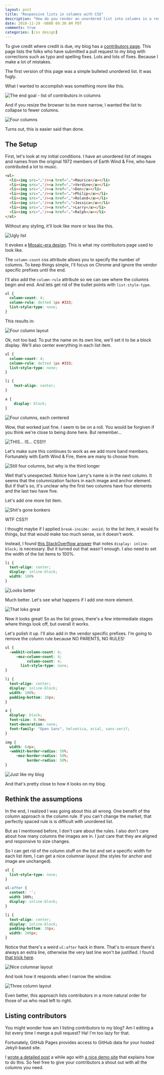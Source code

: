 ```yaml
---
layout: post
title: "Responsive lists in columns with CSS"
description: "How do you render an unordered list into columns in a responsive manner?"
date: 2018-11-29 -0800 09:30 AM PDT
comments: true
categories: [css design]
---
```


To give credit where credit is due, my blog has a [contributors page](/contributors). This page lists the folks who have submitted a pull request to my blog with corrections such as typo and spelling fixes. Lots and lots of fixes. Because I make a lot of mistakes.

The first version of this page was a simple bulleted unordered list. It was fugly.

What I wanted to accomplish was something more like this.

![The end goal - list of contributors in columns](https://user-images.githubusercontent.com/19977/49349901-a8db3900-f661-11e8-81e5-7b19a0f3d2d7.png)

And if you resize the browser to be more narrow, I wanted the list to collapse to fewer columns.

![Four columns](https://user-images.githubusercontent.com/19977/49349977-fc4d8700-f661-11e8-8909-afae0fa3f688.png)

Turns out, this is easier said than done.

## The Setup

First, let's look at my initial conditions. I have an unordered list of images and names from the original 1972 members of Earth Wind & Fire, who have contributed a lot to music.

```html
<ul>
  <li><img src="…"/><a href="…">Maurice</a></li>
  <li><img src="…"/><a href="…">Verdine</a></li>
  <li><img src="…"/><a href="…">Don</a></li>
  <li><img src="…"/><a href="…">Philip</a></li>
  <li><img src="…"/><a href="…">Roland</a></li>
  <li><img src="…"/><a href="…">Jessica</a></li>
  <li><img src="…"/><a href="…">Larry</a></li>
  <li><img src="…"/><a href="…">Ralph</a></li>
</ul>
```

Without any styling, it'll look like more or less like this.

![Ugly list](https://user-images.githubusercontent.com/19977/49350009-1be4af80-f662-11e8-9562-97a6a248e499.png)

It evokes a [Mosaic-era design](https://en.wikipedia.org/wiki/Mosaic_(web_browser)). This is what my contributors page used to look like.

The `column-count` css attribute allows you to specify the number of columns. To keep things simple, I'll focus on Chrome and ignore the vendor specific prefixes until the end.

I'll also add the `column-rule` attribute so we can see where the columns begin and end. And lets get rid of the bullet points with `list-style-type`.

```css
ul {
  column-count: 4;
  column-rule: dotted 1px #333;
  list-style-type: none;
}
```

This results in:

![Four column layout](https://user-images.githubusercontent.com/19977/49350034-3585f700-f662-11e8-85f1-be68837ab6e5.png)

Ok, not too bad. To put the name on its own line, we'll set it to be a block display. We'll also center everything in each list item.

```css
ul {
  column-count: 4;
  column-rule: dotted 1px #333;
  list-style-type: none;
}

li {
    text-align: center;
}

a {
    display: block;
}
```

![Four columns, each centered](https://user-images.githubusercontent.com/19977/49350070-5ea68780-f662-11e8-8f25-5cb249a6fa0d.png)

Wow, that worked just fine. I seem to be on a roll. You would be forgiven if you think we're close to being done here. But remember...

![THIS... IS... CSS!!!](https://user-images.githubusercontent.com/19977/49350100-8138a080-f662-11e8-9b6c-3ef7302464a3.png)

Let's make sure this continues to work as we add more band members. Fortunately with Earth Wind & Fire, there are many to choose from.

![Still four columns, but why is the third longer](https://user-images.githubusercontent.com/19977/49350137-ab8a5e00-f662-11e8-9996-f0f1876f7fd0.png)

Well that's unexpected. Notice how Larry's name is in the next column. It seems that the columnization factors in each image and anchor element. But if that's so, it's unclear why the first two columns have four elements and the last two have five.

Let's add one more list item.

![Shit's gone bonkers](https://user-images.githubusercontent.com/19977/49350161-c4930f00-f662-11e8-841f-2c20544879a6.png)

WTF CSS?!

I thought maybe if I applied `break-inside: avoid;` to the list item, it would fix things, but that would make too much sense, so it doesn't work.

Instead, I found [this StackOverflow answer](https://stackoverflow.com/questions/12332528/how-to-display-list-items-as-columns/12332549#12332549) that notes `display: inline-block;` is necessary. But it turned out that wasn't enough. I also need to set the width of the list items to 100%.

```css
li {
  text-align: center;
  display: inline-block;
  width: 100%
}
```

![Looks better](https://user-images.githubusercontent.com/19977/49350189-e7252800-f662-11e8-8a14-42a7cbd67679.png)

Much better. Let's see what happens if I add one more element.

![That loks great](https://user-images.githubusercontent.com/19977/49350220-00c66f80-f663-11e8-9c45-b40233268c40.png)

Now it looks great! So as the list grows, there's a few intermediate stages where things look off, but overall it works.

Let's polish it up. I'll also add in the vendor specific prefixes. I'm going to remove the column rule because NO PARENTS, NO RULES!

```css
ul {
  -webkit-column-count: 4;
     -moz-column-count: 4;
          column-count: 4;
       list-style-type: none;
}

li {
  text-align: center;
  display: inline-block;
  width: 100%;
  padding-bottom: 20px;
}

a {
  display: block;
  font-size: 0.9em;
  text-decoration: none;
  font-family: "Open Sans", helvetica, arial, sans-serif;
}

img {
  width: 64px;
  -webkit-border-radius: 50%;
     -moz-border-radius: 50%;
          border-radius: 50%;
}
```

![Just like my blog](https://user-images.githubusercontent.com/19977/49350268-2c495a00-f663-11e8-90f8-86068b80a49b.png)

And that's pretty close to how it looks on my blog.

## Rethink the assumptions

In the end, I realized I was going about this all wrong. One benefit of the column approach is the column rule. If you can't change the market, that perfectly spaced rule is is difficult with unordered list.

But as I mentioned before, I don't care about the rules. I also don't care about how many columns the images are in. I just care that they are aligned and responsive to size changes.

So I can get rid of the column stuff on the list and set a specific width for each list item, I can get a nice columnar layout (the styles for anchor and image are unchanged).

```css
ul {
  list-style-type: none;
}

ul:after {
  content: '';
  width 100%;
  display: inline-block;
}

li {
  text-align: center;
  display: inline-block;
  padding-bottom: 20px;
  width: 200px;
}
```

Notice that there's a weird `ul:after` hack in there. That's to ensure there's always an extra line, otherwise the very last line won't be justified. I found [that trick here](https://css-tricks.com/equidistant-objects-with-css/).

![Nice columnar layout](https://user-images.githubusercontent.com/19977/49350296-4a16bf00-f663-11e8-8718-df331084722f.png)

And look how it responds when I narrow the window.

![Three column layout](https://user-images.githubusercontent.com/19977/49350326-66b2f700-f663-11e8-9000-e63f24e262c6.png)

Even better, this approach lists contributors in a more natural order for those of us who read left to right.

## Listing contributors

You might wonder how am I listing contributors to my blog? Am I editing a list every time I merge a pull request? Ha! I'm too lazy for that.

Fortunately, GitHub Pages provides access to GitHub data for your hosted Jekyll-based site.

I [wrote a detailed post](https://haacked.com/archive/2014/05/10/github-pages-tricks/) a while ago with [a nice demo site](https://haacked.github.io/gh-pages-demo/) that explains how to do this. So feel free to give your contributors a shout out with all the columns you need.
